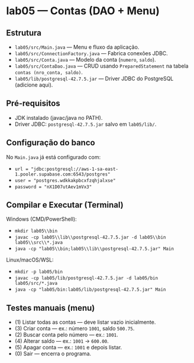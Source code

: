 # lab05 — Contas (DAO + Menu)

## Estrutura
- `lab05/src/Main.java` — Menu e fluxo da aplicação.
- `lab05/src/ConnectionFactory.java` — Fabrica conexões JDBC.
- `lab05/src/Conta.java` — Modelo da conta (`numero`, `saldo`).
- `lab05/src/ContaDao.java` — CRUD usando `PreparedStatement` na tabela `contas (nro_conta, saldo)`.
- `lab05/lib/postgresql-42.7.5.jar` — Driver JDBC do PostgreSQL (adicione aqui).

## Pré‑requisitos
- JDK instalado (javac/java no PATH).
- Driver JDBC: `postgresql-42.7.5.jar` salvo em `lab05/lib/`.

## Configuração do banco
No `Main.java` já está configurado com:
- `url = "jdbc:postgresql://aws-1-sa-east-1.pooler.supabase.com:6543/postgres"`
- `user = "postgres.wdkkakpbcxfzqhjalxse"`
- `password = "nX1D07utAev1mVx3"`

## Compilar e Executar (Terminal)
Windows (CMD/PowerShell):
- `mkdir lab05\\bin`
- `javac -cp lab05\\lib\\postgresql-42.7.5.jar -d lab05\\bin lab05\\src\\*.java`
- `java -cp "lab05\\bin;lab05\\lib\\postgresql-42.7.5.jar" Main`

Linux/macOS/WSL:
- `mkdir -p lab05/bin`
- `javac -cp lab05/lib/postgresql-42.7.5.jar -d lab05/bin lab05/src/*.java`
- `java -cp "lab05/bin:lab05/lib/postgresql-42.7.5.jar" Main`

## Testes manuais (menu)
- (1) Listar todas as contas — deve listar vazio inicialmente.
- (3) Criar conta — ex.: número `1001`, saldo `500.75`.
- (2) Buscar conta pelo número — ex.: `1001`.
- (4) Alterar saldo — ex.: `1001` → `600.00`.
- (5) Apagar conta — ex.: `1001` e depois listar.
- (0) Sair — encerra o programa.

